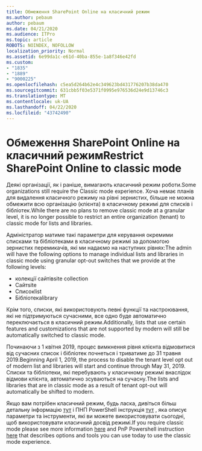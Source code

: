 ```yaml
---
title: Обмеження SharePoint Online на класичний режим
ms.author: pebaum
author: pebaum
ms.date: 04/21/2020
ms.audience: ITPro
ms.topic: article
ROBOTS: NOINDEX, NOFOLLOW
localization_priority: Normal
ms.assetid: 6e99da1c-e61d-40ba-855e-1a8f346e42fd
ms.custom:
- "1835"
- "1889"
- "9000225"
ms.openlocfilehash: c5ea5d264b62e4c349623bd431776207b38da470
ms.sourcegitcommit: 631cbb5f03e5371f0995e976536d24e9d13746c3
ms.translationtype: MT
ms.contentlocale: uk-UA
ms.lasthandoff: 04/22/2020
ms.locfileid: "43742490"
---
```

# <a name="restrict-sharepoint-online-to-classic-mode"></a><span data-ttu-id="aab56-102">Обмеження SharePoint Online на класичний режим</span><span class="sxs-lookup"><span data-stu-id="aab56-102">Restrict SharePoint Online to classic mode</span></span>

<span data-ttu-id="aab56-103">Деякі організації, як і раніше, вимагають класичний режим роботи.</span><span class="sxs-lookup"><span data-stu-id="aab56-103">Some organizations still require the Classic mode experience.</span></span> <span data-ttu-id="aab56-104">Хоча немає планів для видалення класичного режиму на рівні зернистих, більше не можна обмежити всю організацію (клієнта) в класичному режимі для списків і бібліотек.</span><span class="sxs-lookup"><span data-stu-id="aab56-104">While there are no plans to remove classic mode at a granular level, it is no longer possible to restrict an entire organization (tenant) to classic mode for lists and libraries.</span></span>

<span data-ttu-id="aab56-105">Адміністратор матиме такі параметри для керування окремими списками та бібліотеками в класичному режимі за допомогою зернистих перемикачів, які ми надаємо на наступних рівнях:</span><span class="sxs-lookup"><span data-stu-id="aab56-105">The admin will have the following options to manage individual lists and libraries in classic mode using granular opt-out switches that we provide at the following levels:</span></span>

- <span data-ttu-id="aab56-106">колекції сайтів</span><span class="sxs-lookup"><span data-stu-id="aab56-106">site collection</span></span>
- <span data-ttu-id="aab56-107">Сайт</span><span class="sxs-lookup"><span data-stu-id="aab56-107">site</span></span>
- <span data-ttu-id="aab56-108">Список</span><span class="sxs-lookup"><span data-stu-id="aab56-108">list</span></span>
- <span data-ttu-id="aab56-109">Бібліотека</span><span class="sxs-lookup"><span data-stu-id="aab56-109">library</span></span>

<span data-ttu-id="aab56-110">Крім того, списки, які використовують певні функції та настроювання, які не підтримуються сучасними, все одно буде автоматично переключається в класичний режим.</span><span class="sxs-lookup"><span data-stu-id="aab56-110">Additionally, lists that use certain features and customizations that are not supported by modern will still be automatically switched to classic mode.</span></span>

<span data-ttu-id="aab56-111">Починаючи з 1 квітня 2019, процес вимкнення рівня клієнта відмовитися від сучасних список і бібліотек почнеться і триватиме до 31 травня 2019.</span><span class="sxs-lookup"><span data-stu-id="aab56-111">Beginning April 1, 2019, the process to disable the tenant level opt out of modern list and libraries will start and continue through May 31, 2019.</span></span>  <span data-ttu-id="aab56-112">Списки та бібліотеки, які перебувають у класичному режимі внаслідок відмови клієнта, автоматично зсуваються на сучасну.</span><span class="sxs-lookup"><span data-stu-id="aab56-112">The lists and libraries that are in classic mode as a result of tenant opt-out will automatically be shifted to modern.</span></span>

<span data-ttu-id="aab56-113">Якщо вам потрібен класичний режим, будь ласка, дивіться більш детальну інформацію [тут](https://techcommunity.microsoft.com/t5/Microsoft-SharePoint-Blog/Delivering-SharePoint-modern-experiences/ba-p/315023) і ПНП PowerShell інструкція [тут](https://docs.microsoft.com/sharepoint/dev/transform/modernize-userinterface-lists-and-libraries-optout) , яка описує параметри та інструменти, які ви можете використовувати сьогодні, щоб використовувати класичний досвід режимі.</span><span class="sxs-lookup"><span data-stu-id="aab56-113">If you require classic mode please see more information [here](https://techcommunity.microsoft.com/t5/Microsoft-SharePoint-Blog/Delivering-SharePoint-modern-experiences/ba-p/315023) and PnP Powershell instruction [here](https://docs.microsoft.com/sharepoint/dev/transform/modernize-userinterface-lists-and-libraries-optout) that describes options and tools you can use today to use the classic mode experience.</span></span>
